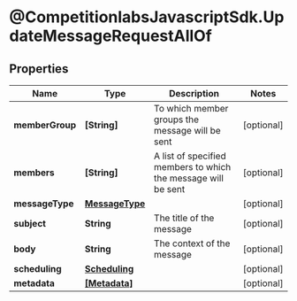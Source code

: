 # @CompetitionlabsJavascriptSdk.UpdateMessageRequestAllOf

## Properties

Name | Type | Description | Notes
------------ | ------------- | ------------- | -------------
**memberGroup** | **[String]** | To which member groups the message will be sent | [optional] 
**members** | **[String]** | A list of specified members to which the message will be sent | [optional] 
**messageType** | [**MessageType**](MessageType.md) |  | [optional] 
**subject** | **String** | The title of the message | [optional] 
**body** | **String** | The context of the message | [optional] 
**scheduling** | [**Scheduling**](Scheduling.md) |  | [optional] 
**metadata** | [**[Metadata]**](Metadata.md) |  | [optional] 


